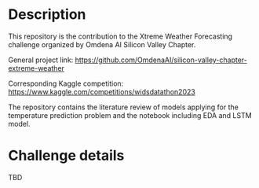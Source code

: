 # Description
This repository is the contribution to the Xtreme Weather Forecasting challenge organized by Omdena AI Silicon Valley Chapter.  

General project link: https://github.com/OmdenaAI/silicon-valley-chapter-extreme-weather

Corresponding Kaggle competition: https://www.kaggle.com/competitions/widsdatathon2023 

The repository contains the literature review of models applying for the temperature prediction problem and the notebook including EDA and LSTM model.
# Challenge details
TBD
